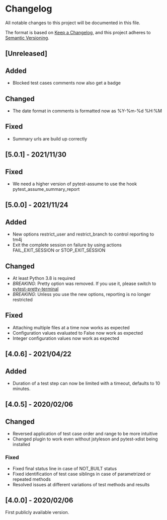 # Changelog

All notable changes to this project will be documented in this file.

The format is based on [Keep a Changelog](https://keepachangelog.com/en/1.0.0/), and this project adheres to [Semantic Versioning](https://semver.org/spec/v2.0.0.html).

## [Unreleased]

## Added

* Blocked test cases comments now also get a badge

## Changed

* The date format in comments is formatted now as %Y-%m-%d %H:%M

## Fixed

* Summary urls are build up correctly

## [5.0.1] - 2021/11/30

## Fixed

* We need a higher version of pytest-assume to use the hook pytest_assume_summary_report

## [5.0.0] - 2021/11/24

## Added

* New options restrict_user and restrict_branch to control reporting to tm4j
* Exit the complete session on failure by using actions FAIL_EXIT_SESSION or STOP_EXIT_SESSION

## Changed

* At least Python 3.8 is required
* *BREAKING*: Pretty option was removed. If you use it, please switch to [pytest-pretty-terminal](https://github.com/devolo/pytest-pretty-terminal)
* *BREAKING*: Unless you use the new options, reporting is no longer restricted

## Fixed

* Attaching multiple files at a time now works as expected
* Configuration values evaluated to False now work as expected
* Integer configuration values now work as expected

## [4.0.6] - 2021/04/22

## Added

* Duration of a test step can now be limited with a timeout, defaults to 10 minutes.

## [4.0.5] - 2020/02/06

## Changed

* Reversed application of test case order and range to be more intuitive
* Changed plugin to work even without jstyleson and pytest-xdist being installed

### Fixed

* Fixed final status line in case of NOT_BUILT status
* Fixed identification of test case siblings in case of parametrized or repeated methods
* Resolved issues at different variations of test methods and results

## [4.0.0] - 2020/02/06

First publicly available version.
